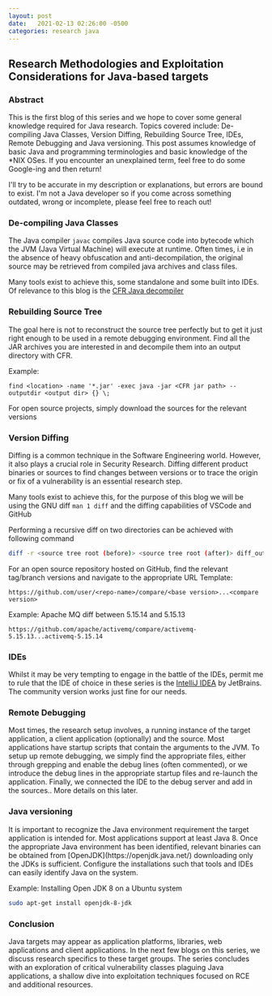 ```yaml
---
layout: post
date:   2021-02-13 02:26:00 -0500
categories: research java
---
```


Research Methodologies and Exploitation Considerations for Java-based targets
---

<h3><b>Abstract</b></h3>
This is the first blog of this series and we hope to cover some general knowledge required for Java research. Topics covered include: De-compiling Java Classes, Version Diffing, Rebuilding Source Tree, IDEs, Remote Debugging and Java versioning. This post assumes knowledge of basic Java and programming terminologies and basic knowledge of the *NIX OSes. If you encounter an unexplained term, feel free to do some Google-ing and then return!

I'll try to be accurate in my description or explanations, but errors are bound to exist. I'm not a Java developer so if you come across something outdated, wrong or incomplete, please feel free to reach out!
<br>

<h3>De-compiling Java Classes</h3>

The Java compiler `javac` compiles Java source code into bytecode which the JVM (Java Virtual Machine) will execute at runtime. Often times, i.e in the absence of heavy obfuscation and anti-decompilation, the original source may be retrieved from compiled java archives and class files.

Many tools exist to achieve this, some standalone and some built into IDEs. Of relevance to this blog is the [CFR Java decompiler](https://www.benf.org/other/cfr/)

<h3>Rebuilding Source Tree</h3>
The goal here is not to reconstruct the source tree perfectly but to get it just right enough to be used in a remote debugging environment. Find all the JAR archives you are interested in and decompile them into an output directory with CFR.

Example:
```
find <location> -name '*.jar' -exec java -jar <CFR jar path> --outputdir <output dir> {} \;
```

For open source projects, simply download the sources for the relevant versions

<h3>Version Diffing</h3>

Diffing is a common technique in the Software Engineering world. However, it also plays a crucial role in Security Research. Diffing different product binaries or sources to find changes between versions or to trace the origin or fix of a vulnerability is an essential research step.

Many tools exist to achieve this, for the purpose of this blog we will be using the GNU diff `man 1 diff` and the diffing capabilities of VSCode and GitHub

Performing a recursive diff on two directories can be achieved with following command

```sh
diff -r <source tree root (before)> <source tree root (after)> diff_output.diff
```

For an open source repository hosted on GitHub, find the relevant tag/branch versions and navigate to the appropriate URL
Template:

```url
https://github.com/user/<repo-name>/compare/<base version>...<compare version>
```
Example: Apache MQ diff between 5.15.14 and 5.15.13

```url
https://github.com/apache/activemq/compare/activemq-5.15.13...activemq-5.15.14
```

<h3>IDEs</h3>

Whilst it may be very tempting to engage in the battle of the IDEs, permit me to rule that the IDE of choice in these series is the [IntelliJ IDEA](https://www.jetbrains.com/idea/) by JetBrains. The community version works just fine for our needs.

<h3>Remote Debugging</h3>
Most times, the research setup involves, a running instance of the target application, a client application (optionally) and the source. Most applications have startup scripts that contain the arguments to the JVM. To setup up remote debugging, we simply find the appropriate files, either through grepping and enable the debug lines (often commented), or we introduce the debug lines in the appropriate startup files and re-launch the application. Finally, we connected the IDE to the debug server and add in the sources.. More details on this later.

<h3>Java versioning</h3>
It is important to recognize the Java environment requirement the target application is intended for. Most applications support at least Java 8. Once the appropriate Java environment has been identified, relevant binaries can be obtained from [OpenJDK](https://openjdk.java.net/) downloading only the JDKs is sufficient. Configure the installations such that tools and IDEs can easily identify Java on the system.

Example: Installing Open JDK 8 on a Ubuntu system

```bash
sudo apt-get install openjdk-8-jdk
```
<h3>Conclusion</h3>

Java targets may appear as application platforms, libraries, web applications and client applications. In the next few blogs on this series, we discuss research specifics to these target groups. The series concludes with an exploration of critical vulnerability classes plaguing Java applications, a shallow dive into exploitation techniques focused on RCE and additional resources.